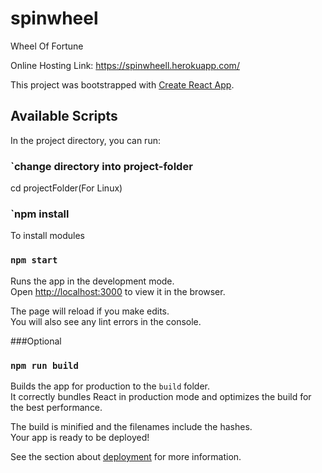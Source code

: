# spinwheel
Wheel Of Fortune


Online Hosting Link: https://spinwheell.herokuapp.com/

This project was bootstrapped with [Create React App](https://github.com/facebook/create-react-app).

## Available Scripts

In the project directory, you can run:


### `change directory into project-folder
cd projectFolder(For Linux)

### `npm install

To install modules

### `npm start`

Runs the app in the development mode.<br />
Open [http://localhost:3000](http://localhost:3000) to view it in the browser.

The page will reload if you make edits.<br />
You will also see any lint errors in the console.


###Optional
### `npm run build`

Builds the app for production to the `build` folder.<br />
It correctly bundles React in production mode and optimizes the build for the best performance.

The build is minified and the filenames include the hashes.<br />
Your app is ready to be deployed!

See the section about [deployment](https://facebook.github.io/create-react-app/docs/deployment) for more information.
